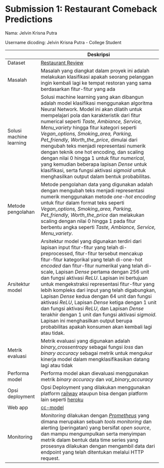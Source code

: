 # Submission 1: Restaurant Comeback Predictions

Nama: Jelvin Krisna Putra

Username dicoding: Jelvin Krisna Putra - College Student

|                         | Deskripsi                                                                                                                                                                                                                                                                                                                                                                                                                                                                                                                                                                                                                                                                                                                                           |
| ----------------------- | --------------------------------------------------------------------------------------------------------------------------------------------------------------------------------------------------------------------------------------------------------------------------------------------------------------------------------------------------------------------------------------------------------------------------------------------------------------------------------------------------------------------------------------------------------------------------------------------------------------------------------------------------------------------------------------------------------------------------------------------------- |
| Dataset                 | [Restaurant Review](https://www.kaggle.com/datasets/anninasimon/restaurant-review?select=restaurant.csv)                                                                                                                                                                                                                                                                                                                                                                                                                                                                                                                                                                                                                                            |
| Masalah                 | Masalah yang diangkat dalam proyek ini adalah melakukan klasifikasi apakah seorang pelanggan ingin kembali lagi ke tempat restoran yang sama berdasarkan fitur-fitur yang ada                                                                                                                                                                                                                                                                                                                                                                                                                                                                                                                                                                       |
| Solusi machine learning | Solusi machine learning yang akan dibangun adalah model klasifikasi menggunakan algoritma Neural Network. Model ini akan dilatih untuk mempelajari pola dan karakteristik dari fitur numerical seperti _Taste, Ambiance, Service, Menu_variety_ hingga fitur kategori seperti _Vegan_options, Smoking_area, Parking, Pet_friendly, Worth_the_price_, dimulai dari mengubah teks menjadi representasi numerik dengan teknik one hot encoding, dan scaling dengan nilai 0 hingga 1 untuk fitur _numerical_, yang kemudian beberapa lapisan _Dense_ untuk klasifikasi, serta fungsi aktivasi _sigmoid_ untuk menghasilkan output dalam bentuk probabilitas.                                                                                            |
| Metode pengolahan       | Metode pengolahan data yang digunakan adalah dengan mengubah teks menjadi representasi numerik menggunakan metode _one-hot encoding_ untuk fitur dalam format teks seperti _Vegan_options, Smoking_area, Parking, Pet_friendly, Worth_the_price_ dan melakukan scaling dengan nilai 0 hingga 1 pada fitur berbentu angka seperti _Taste, Ambiance, Service, Menu_variety_.                                                                                                                                                                                                                                                                                                                                                                          |
| Arsitektur model        | Arsitektur model yang digunakan terdiri dari lapisan input fitur-fitur yang telah di-preprocessed, fitur-fitur tersebut mencakup fitur-fitur kategorikal yang telah di-one-hot _encoded_ dan fitur-fitur numerikal yang telah di-scale, Lapisan _Dense_ pertama dengan 256 unit dan fungsi aktivasi _ReLU_. Lapisan ini bertujuan untuk mengekstraksi representasi fitur-fitur yang lebih kompleks dari input yang telah digabungkan, Lapisan _Dense_ kedua dengan 64 unit dan fungsi aktivasi _ReLU_, Lapisan _Dense_ ketiga dengan 1 unit dan fungsi aktivasi _ReLU_, dan Lapisan _Dense_ terakhir dengan 1 unit dan fungsi aktivasi _sigmoid_. Lapisan ini menghasilkan output berupa probabilitas apakah konsumen akan kembali lagi atau tidak. |
| Metrik evaluasi         | Metrik evaluasi yang digunakan adalah _binary_crossentropy_ sebagai fungsi _loss_ dan _binary accuracy_ sebagai metrik untuk mengukur kinerja model dalam mengklasifikasikan datang lagi atau tidak                                                                                                                                                                                                                                                                                                                                                                                                                                                                                                                                                 |
| Performa model          | Performa model akan dievaluasi menggunakan metrik _binary accuracy_ dan _val_binary_accuracy_                                                                                                                                                                                                                                                                                                                                                                                                                                                                                                                                                                                                                                                       |
| Opsi deployment         | Opsi Deployment yang dilakukan menggunakan platform [railway](https://railway.app/) ataupun bisa dengan platform lain seperti [heroku](https://www.heroku.com/)                                                                                                                                                                                                                                                                                                                                                                                                                                                                                                                                                                                     |
| Web app                 | [cc-model](https://restaurantcomebackpredictions-production.up.railway.app/v1/models/cc-model/metadata)                                                                                                                                                                                                                                                                                                                                                                                                                                                                                                                                                                                                                                             |
| Monitoring              | _Monitoring_ dilakukan dengan [_Prometheus_](https://prometheus.io/) yang dimana merupakan sebuah _tools_ _monitoring_ dan alerting (peringatan) yang bersifat _open source_, dan mampu mengumpulkan serta menyimpan metrik dalam bentuk data time series yang prosesnya dilakukan dengan mengambil data dari endpoint yang telah ditentukan melalui HTTP request.                                                                                                                                                                                                                                                                                                                                                                                  |

